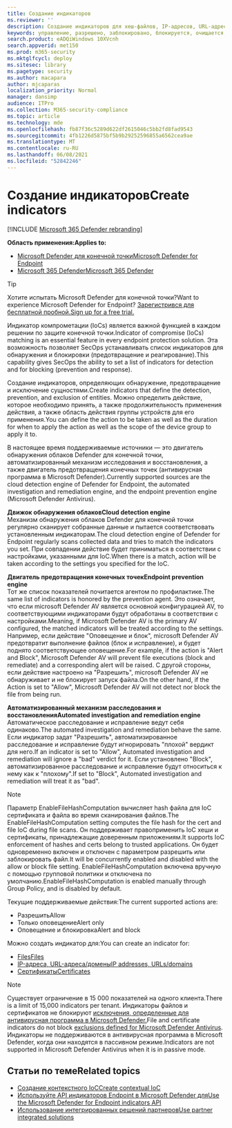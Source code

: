```yaml
---
title: Создание индикаторов
ms.reviewer: ''
description: Создание индикаторов для хеш-файлов, IP-адресов, URL-адресов или доменов, определяющих обнаружение, предотвращение и исключение сущностями.
keywords: управление, разрешено, заблокировано, блокируется, очищается, вредоносный, файл, IP-адрес, URL-адреса, домен
search.product: eADQiWindows 10XVcnh
search.appverid: met150
ms.prod: m365-security
ms.mktglfcycl: deploy
ms.sitesec: library
ms.pagetype: security
ms.author: macapara
author: mjcaparas
localization_priority: Normal
manager: dansimp
audience: ITPro
ms.collection: M365-security-compliance
ms.topic: article
ms.technology: mde
ms.openlocfilehash: fb87f36c5289d622df2615046c5bb2fd8fad9543
ms.sourcegitcommit: 4fb1226d5875bf5b9b29252596855a6562cea9ae
ms.translationtype: MT
ms.contentlocale: ru-RU
ms.lasthandoff: 06/08/2021
ms.locfileid: "52842246"
---
```

# <a name="create-indicators"></a><span data-ttu-id="3b209-104">Создание индикаторов</span><span class="sxs-lookup"><span data-stu-id="3b209-104">Create indicators</span></span>

[!INCLUDE [Microsoft 365 Defender rebranding](../../includes/microsoft-defender.md)]

<span data-ttu-id="3b209-105">**Область применения:**</span><span class="sxs-lookup"><span data-stu-id="3b209-105">**Applies to:**</span></span>
- [<span data-ttu-id="3b209-106">Microsoft Defender для конечной точки</span><span class="sxs-lookup"><span data-stu-id="3b209-106">Microsoft Defender for Endpoint</span></span>](https://go.microsoft.com/fwlink/p/?linkid=2154037)
- [<span data-ttu-id="3b209-107">Microsoft 365 Defender</span><span class="sxs-lookup"><span data-stu-id="3b209-107">Microsoft 365 Defender</span></span>](https://go.microsoft.com/fwlink/?linkid=2118804)


> [!TIP]
> <span data-ttu-id="3b209-108">Хотите испытать Microsoft Defender для конечной точки?</span><span class="sxs-lookup"><span data-stu-id="3b209-108">Want to experience Microsoft Defender for Endpoint?</span></span> [<span data-ttu-id="3b209-109">Зарегистрився для бесплатной пробной.</span><span class="sxs-lookup"><span data-stu-id="3b209-109">Sign up for a free trial.</span></span>](https://www.microsoft.com/WindowsForBusiness/windows-atp?ocid=docs-wdatp-automationexclusionlist-abovefoldlink)

<span data-ttu-id="3b209-110">Индикатор компрометации (IoCs) является важной функцией в каждом решении по защите конечной точки.</span><span class="sxs-lookup"><span data-stu-id="3b209-110">Indicator of compromise (IoCs) matching is an essential feature in every endpoint protection solution.</span></span> <span data-ttu-id="3b209-111">Эта возможность позволяет SecOps устанавливать список индикаторов для обнаружения и блокировки (предотвращение и реагирование).</span><span class="sxs-lookup"><span data-stu-id="3b209-111">This capability gives SecOps the ability to set a list of indicators for detection and for blocking (prevention and response).</span></span>

<span data-ttu-id="3b209-112">Создание индикаторов, определяющих обнаружение, предотвращение и исключение сущностями.</span><span class="sxs-lookup"><span data-stu-id="3b209-112">Create indicators that define the detection, prevention, and exclusion of entities.</span></span> <span data-ttu-id="3b209-113">Можно определить действие, которое необходимо принять, а также продолжительность применения действия, а также область действия группы устройств для его применения.</span><span class="sxs-lookup"><span data-stu-id="3b209-113">You can define the action to be taken as well as the duration for when to apply the action as well as the scope of the device group to apply it to.</span></span>

<span data-ttu-id="3b209-114">В настоящее время поддерживаемые источники — это двигатель обнаружения облаков Defender для конечной точки, автоматизированный механизм исследования и восстановления, а также двигатель предотвращения конечных точек (антивирусная программа в Microsoft Defender).</span><span class="sxs-lookup"><span data-stu-id="3b209-114">Currently supported sources are the cloud detection engine of Defender for Endpoint, the automated investigation and remediation engine, and the endpoint prevention engine (Microsoft Defender Antivirus).</span></span>

<span data-ttu-id="3b209-115">**Движок обнаружения облаков**</span><span class="sxs-lookup"><span data-stu-id="3b209-115">**Cloud detection engine**</span></span><br>
<span data-ttu-id="3b209-116">Механизм обнаружения облаков Defender для конечной точки регулярно сканирует собранные данные и пытается соответствовать установленным индикаторам.</span><span class="sxs-lookup"><span data-stu-id="3b209-116">The cloud detection engine of Defender for Endpoint regularly scans collected data and tries to match the indicators you set.</span></span> <span data-ttu-id="3b209-117">При совпадении действие будет приниматься в соответствии с настройками, указанными для IoC.</span><span class="sxs-lookup"><span data-stu-id="3b209-117">When there is a match, action will be taken according to the settings you specified for the IoC.</span></span>

<span data-ttu-id="3b209-118">**Двигатель предотвращения конечных точек**</span><span class="sxs-lookup"><span data-stu-id="3b209-118">**Endpoint prevention engine**</span></span><br>
<span data-ttu-id="3b209-119">Тот же список показателей почитается агентом по профилактике.</span><span class="sxs-lookup"><span data-stu-id="3b209-119">The same list of indicators is honored by the prevention agent.</span></span> <span data-ttu-id="3b209-120">Это означает, что если microsoft Defender AV является основной конфигурацией AV, то соответствующими индикаторами будут обработаны в соответствии с настройками.</span><span class="sxs-lookup"><span data-stu-id="3b209-120">Meaning, if Microsoft Defender AV is the primary AV configured, the matched indicators will be treated according to the settings.</span></span> <span data-ttu-id="3b209-121">Например, если действие "Оповещение и блок", microsoft Defender AV предотвратит выполнение файлов (блок и исправление), и будет поднято соответствующее оповещение.</span><span class="sxs-lookup"><span data-stu-id="3b209-121">For example, if the action is "Alert and Block", Microsoft Defender AV will prevent file executions (block and remediate) and a corresponding alert will be raised.</span></span> <span data-ttu-id="3b209-122">С другой стороны, если действие настроено на "Разрешить", microsoft Defender AV не обнаруживает и не блокирует запуск файла.</span><span class="sxs-lookup"><span data-stu-id="3b209-122">On the other hand, if the Action is set to "Allow", Microsoft Defender AV will not detect nor block the file from being run.</span></span>

<span data-ttu-id="3b209-123">**Автоматизированный механизм расследования и восстановления**</span><span class="sxs-lookup"><span data-stu-id="3b209-123">**Automated investigation and remediation engine**</span></span><BR>
<span data-ttu-id="3b209-124">Автоматическое расследование и исправление ведут себя одинаково.</span><span class="sxs-lookup"><span data-stu-id="3b209-124">The automated investigation and remediation behave the same.</span></span> <span data-ttu-id="3b209-125">Если индикатор задат "Разрешить", автоматизированное расследование и исправление будут игнорировать "плохой" вердикт для него.</span><span class="sxs-lookup"><span data-stu-id="3b209-125">If an indicator is set to "Allow", Automated investigation and remediation will ignore a "bad" verdict for it.</span></span> <span data-ttu-id="3b209-126">Если установлено "Block", автоматизированное расследование и исправление будут относиться к нему как к "плохому".</span><span class="sxs-lookup"><span data-stu-id="3b209-126">If set to "Block", Automated investigation and remediation will treat it as "bad".</span></span>

> [!NOTE]
> <span data-ttu-id="3b209-127">Параметр EnableFileHashComputation вычисляет hash файла для IoC сертификата и файла во время сканирования файлов.</span><span class="sxs-lookup"><span data-stu-id="3b209-127">The EnableFileHashComputation setting computes the file hash for the cert and file IoC during file scans.</span></span> <span data-ttu-id="3b209-128">Он поддерживает правоприменить IoC хеши и сертификаты, принадлежащие доверенным приложениям.</span><span class="sxs-lookup"><span data-stu-id="3b209-128">It supports IoC enforcement of hashes and certs belong to trusted applications.</span></span> <span data-ttu-id="3b209-129">Он будет одновременно включен и отключен с параметром разрешить или заблокировать файл.</span><span class="sxs-lookup"><span data-stu-id="3b209-129">It will be concurrently enabled and disabled with the allow or block file setting.</span></span> <span data-ttu-id="3b209-130">EnableFileHashComputation включена вручную с помощью групповой политики и отключена по умолчанию.</span><span class="sxs-lookup"><span data-stu-id="3b209-130">EnableFileHashComputation is enabled manually through Group Policy, and is disabled by default.</span></span>


<span data-ttu-id="3b209-131">Текущие поддерживаемые действия:</span><span class="sxs-lookup"><span data-stu-id="3b209-131">The current supported actions are:</span></span>
- <span data-ttu-id="3b209-132">Разрешить</span><span class="sxs-lookup"><span data-stu-id="3b209-132">Allow</span></span>
- <span data-ttu-id="3b209-133">Только оповещение</span><span class="sxs-lookup"><span data-stu-id="3b209-133">Alert only</span></span>
- <span data-ttu-id="3b209-134">Оповещение и блокировка</span><span class="sxs-lookup"><span data-stu-id="3b209-134">Alert and block</span></span>


<span data-ttu-id="3b209-135">Можно создать индикатор для:</span><span class="sxs-lookup"><span data-stu-id="3b209-135">You can create an indicator for:</span></span>
- [<span data-ttu-id="3b209-136">Files</span><span class="sxs-lookup"><span data-stu-id="3b209-136">Files</span></span>](indicator-file.md)
- [<span data-ttu-id="3b209-137">IP-адреса, URL-адреса/домены</span><span class="sxs-lookup"><span data-stu-id="3b209-137">IP addresses, URLs/domains</span></span>](indicator-ip-domain.md)
- [<span data-ttu-id="3b209-138">Сертификаты</span><span class="sxs-lookup"><span data-stu-id="3b209-138">Certificates</span></span>](indicator-certificates.md)


> [!NOTE]
> <span data-ttu-id="3b209-139">Существует ограничение в 15 000 показателей на одного клиента.</span><span class="sxs-lookup"><span data-stu-id="3b209-139">There is a limit of 15,000 indicators per tenant.</span></span> <span data-ttu-id="3b209-140">Индикаторы файлов и сертификатов не блокируют [исключения, определенные для антивирусная программа в Microsoft Defender.](/windows/security/threat-protection/microsoft-defender-antivirus/configure-exclusions-microsoft-defender-antivirus)</span><span class="sxs-lookup"><span data-stu-id="3b209-140">File and certificate indicators do not block [exclusions defined for Microsoft Defender Antivirus](/windows/security/threat-protection/microsoft-defender-antivirus/configure-exclusions-microsoft-defender-antivirus).</span></span> <span data-ttu-id="3b209-141">Индикаторы не поддерживаются в антивирусная программа в Microsoft Defender, когда они находятся в пассивном режиме.</span><span class="sxs-lookup"><span data-stu-id="3b209-141">Indicators are not supported in Microsoft Defender Antivirus when it is in passive mode.</span></span> 


## <a name="related-topics"></a><span data-ttu-id="3b209-142">Статьи по теме</span><span class="sxs-lookup"><span data-stu-id="3b209-142">Related topics</span></span>

- [<span data-ttu-id="3b209-143">Создание контекстного IoC</span><span class="sxs-lookup"><span data-stu-id="3b209-143">Create contextual IoC</span></span>](respond-file-alerts.md#add-indicator-to-block-or-allow-a-file)
- [<span data-ttu-id="3b209-144">Используйте API индикаторов Endpoint в Microsoft Defender для</span><span class="sxs-lookup"><span data-stu-id="3b209-144">Use the Microsoft Defender for Endpoint indicators API</span></span>](ti-indicator.md)
- [<span data-ttu-id="3b209-145">Использование интегрированных решений партнеров</span><span class="sxs-lookup"><span data-stu-id="3b209-145">Use partner integrated solutions</span></span>](partner-applications.md)
